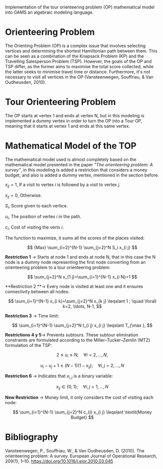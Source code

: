 Implementation of the tour orienteering problem (OP) mathematical model into GAMS an algebraic modeling language.

# Orienteering Problem 
The Orienting Problem (OP) is a complex issue that involves selecting vertices and determining the shortest Hamiltonian path between them. This can be seen as a combination of the Knapsack Problem (KP) and the Travelling Salesperson Problem (TSP). However, the goals of the OP and TSP differ, as the former aims to maximise the total score collected, while the latter seeks to minimise travel time or distance. Furthermore, it's not necessary to visit all vertices in the OP (Vansteenwegen, Souffriau, & Van Oudheusden, 2010).

# Tour Orienteering Problem
The OP starts at vertex 1 and ends at vertex N, but in this modeling is implemented a dummy vertex in order to turn the OP into a Tour OP, meaning that it starts at vertex 1 and ends at this same vertex. 

# Mathematical Model of the TOP
The mathematical model used is almost completely based on the mathematical model presented in the paper _"The orienteering problem: A survey"_, in this modeling is added a restriction that considers a money budget, and also is added a dummy vertex, mentioned in the section before. 


$x_{ij} = 1$, If a visit to vertex $i$ is followed by a visit to vertex $j$. 

$x_{ij} = 0$, Otherwise.

$S_i$, Score given to each vertice.

$u_i$, The position of vertex $i$ in the path.

$c_i$, Cost of visiting the vertx $i$.


The function to maximize, it sums all the scores of the places visited:

$$ {Max} \sum_{i=2}^{N-1} \sum_{j=2}^N S_i x_{i j} $$ 


**Restriction 1** -> Starts at node 1 and ends at node N, that in this case the N node is a dummy node representing the first node converting from an orienteering problem to a tour orienteering problem:

$$ \sum_{j=2}^N x_{1 j}=\sum_{i=1}^{N-1} x_{i N}=1 $$

**Restriction 2 **-> Every node is visited at least one and it ensures connectivity between all nodes:

$$ \sum_{i=1}^{N-1} x_{i k}=\sum_{j=2}^N x_{k j} \leqslant 1 ; \quad \forall k=2, \ldots, N-1, $$


**Restriction 3** -> Time limit:

$$ \sum_{i=1}^{N-1} \sum_{j=2}^N t_{i j} x_{i j} \leqslant T_{\max }, $$


**Restrictions 4 y 5**-> Prevents subtours. These subtour elimination constraints are formulated according to the Miller–Tucker–Zemlin (MTZ) formulation of the TSP:

$$ 2 \leqslant u_i \leqslant N ; \quad \forall i=2, \ldots, N, $$

$$ u_i-u_j+1 \leqslant(N-1)\left(1-x_{i j}\right) ; \quad \forall i, j=2, \ldots, N $$


**Restriction 6** -> Indicates that $x_{i,j}$ is a binary variable:

$$ x_{i j} \in\{0,1\} ; \quad \forall i, j=1, \ldots, N $$


**New Restriction** -> Money limit, it only considers the cost of visiting each node:

$$ \sum_{i=1}^{N-1} \sum_{j=2}^N c_{i} x_{i j} \leqslant \textit{Money Budget} $$



# Bibliography 
Vansteenwegen, P., Souffriau, W., & Van Oudheusden, D. (2010). The orienteering problem: A survey. European Journal of Operational Research, 209(1), 1–10. https://doi.org/10.1016/j.ejor.2010.03.045
